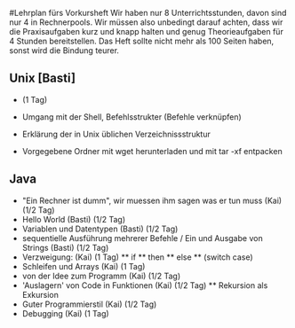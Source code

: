 #Lehrplan fürs Vorkursheft
Wir haben nur 8 Unterrichtsstunden, davon sind nur 4 in Rechnerpools. Wir müssen also unbedingt darauf achten, dass wir die Praxisaufgaben kurz und knapp halten und genug Theorieaufgaben für 4 Stunden bereitstellen.
Das Heft sollte nicht mehr als 100 Seiten haben, sonst wird die Bindung teurer.

## Unix	[Basti] 
* (1 Tag)
* Umgang mit der Shell, Befehlsstrukter (Befehle verknüpfen)
* Erklärung der in Unix üblichen Verzeichnissstruktur

* Vorgegebene Ordner mit wget herunterladen und mit tar -xf entpacken

## Java
* "Ein Rechner ist dumm", wir muessen ihm sagen was er tun muss (Kai) (1/2 Tag)
* Hello World (Basti) (1/2 Tag)
* Variablen und Datentypen (Basti) (1/2 Tag)
* sequentielle Ausführung mehrerer Befehle / Ein und Ausgabe von Strings (Basti) (1/2 Tag)
* Verzweigung: (Kai) (1 Tag)
** if
** then
** else
** (switch case)
* Schleifen und Arrays (Kai) (1 Tag)
* von der Idee zum Programm (Kai) (1/2 Tag)
* 'Auslagern' von Code in Funktionen (Kai) (1/2 Tag)
** Rekursion als Exkursion
* Guter Programmierstil (Kai) (1/2 Tag)
* Debugging (Kai) (1 Tag)
